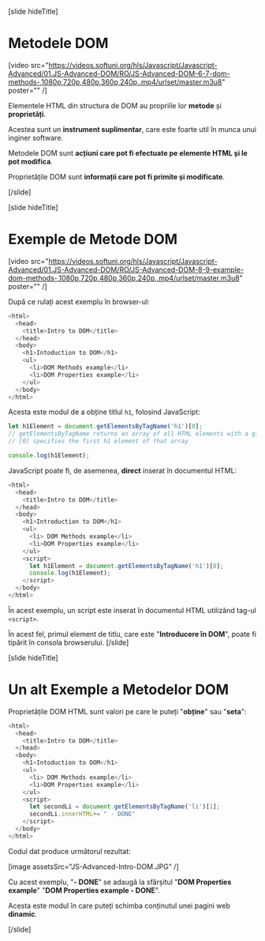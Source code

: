 [slide hideTitle]

# Metodele DOM

[video src="https://videos.softuni.org/hls/Javascript/Javascript-Advanced/01.JS-Advanced-DOM/RO/JS-Advanced-DOM-6-7-dom-methods-,1080p,720p,480p,360p,240p,.mp4/urlset/master.m3u8" poster="" /]

Elementele HTML din structura de DOM au propriile lor **metode** și **proprietăți**.

Acestea sunt un **instrument suplimentar**, care este foarte util în munca unui inginer software.

Metodele DOM sunt **acțiuni care pot fi efectuate pe elemente HTML și le pot modifica**.

Proprietățile DOM sunt **informații care pot fi primite și modificate**.

[/slide]


[slide hideTitle]

# Exemple de Metode DOM

[video src="https://videos.softuni.org/hls/Javascript/Javascript-Advanced/01.JS-Advanced-DOM/RO/JS-Advanced-DOM-8-9-example-dom-methods-,1080p,720p,480p,360p,240p,.mp4/urlset/master.m3u8" poster="" /]

După ce rulați acest exemplu în browser-ul:

```js
<html>
  <head>
    <title>Intro to DOM</title>
  </head>
  <body>
    <h1>Intoduction to DOM</h1>
    <ul>
      <li>DOM Methods example</li>
      <li>DOM Properties example</li>
    </ul>
  </body>
</html>
```

Acesta este modul de a obține titlul `h1`, folosind JavaScript:

```js
let h1Element = document.getElementsByTagName('h1')[0];
// getElementsByTagName returns an array of all HTML elements with a given tag
// [0] specifies the first h1 element of that array

console.log(h1Element);
```

JavaScript poate fi, de asemenea, **direct** inserat în documentul HTML:

```js
<html>
  <head>
    <title>Intro to DOM</title>
  </head>
  <body>
    <h1>Introduction to DOM</h1>
    <ul>
      <li> DOM Methods example</li>
      <li>DOM Properties example</li>
    </ul>
    <script>
      let h1Element = document.getElementsByTagName('h1')[0];
      console.log(h1Element);
    </script>
  </body>
</html>
```

În acest exemplu, un script este inserat în documentul HTML utilizând tag-ul `<script>`.

În acest fel, primul element de titlu, care este "**Introducere în DOM**", poate fi tipărit în consola browserului.
[/slide]

[slide hideTitle]

# Un alt Exemple a Metodelor DOM 

Proprietățile DOM HTML sunt valori pe care le puteți "**obține**" sau "**seta**":

```js
<html>
  <head>
    <title>Intro to DOM</title>
  </head>
  <body>
    <h1>Intoduction to DOM</h1>
    <ul>
      <li> DOM Methods example</li>
      <li>DOM Properties example</li>
    </ul>
    <script>
      let secondLi = document.getElementsByTagName('li')[1];
      secondLi.innerHTML+= " - DONE"
    </script>
  </body>
</html>
```

Codul dat produce următorul rezultat:

[image assetsSrc="JS-Advanced-Intro-DOM.JPG" /]

Cu acest exemplu, "**- DONE**" se adaugă la sfârșitul "**DOM Properties example**"  "**DOM Properties example - DONE**".

Acesta este modul în care puteți schimba conținutul unei pagini web **dinamic**.

[/slide]
